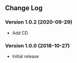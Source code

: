 ## Change Log
### Version 1.0.2 (2020-09-29)
- Add CD
### Version 1.0.0 (2018-10-27)
- Initial release
